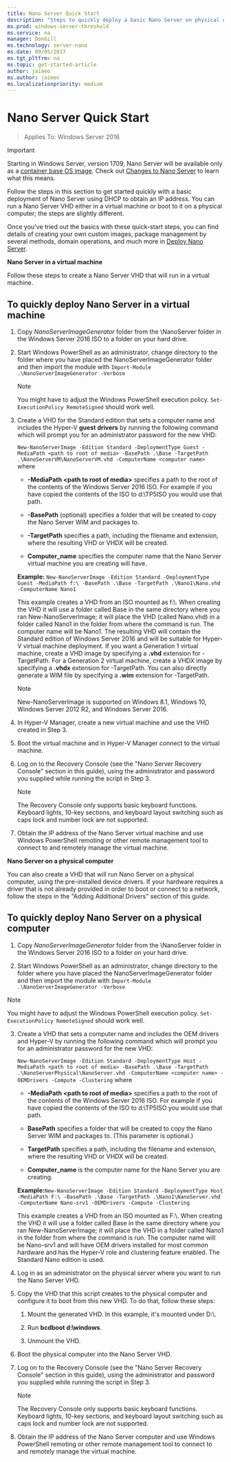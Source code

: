 ```yaml
---
title: Nano Server Quick Start
description: "Steps to quickly deploy a basic Nano Server on physical or virtual machines"
ms.prod: windows-server-threshold
ms.service: na
manager: DonGill
ms.technology: server-nano
ms.date: 09/05/2017
ms.tgt_pltfrm: na
ms.topic: get-started-article
author: jaimeo
ms.author: jaimeo
ms.localizationpriority: medium
---
```

# Nano Server Quick Start

>Applies To: Windows Server 2016

> [!IMPORTANT]
> Starting in Windows Server, version 1709, Nano Server will be available only as a [container base OS image](/virtualization/windowscontainers/quick-start/using-insider-container-images#install-base-container-image). Check out [Changes to Nano Server](nano-in-semi-annual-channel.md) to learn what this means. 

Follow the steps in this section to get started quickly with a basic deployment of Nano Server using DHCP to obtain an IP address. You can run a Nano Server VHD either in a virtual machine or boot to it on a physical computer; the steps are slightly different.

Once you've tried out the basics with these quick-start steps, you can find details of creating your own custom images, package management by several methods, domain operations, and much more in [Deploy Nano Server](Deploy-Nano-Server.md).
  
**Nano Server in a virtual machine**  
  
Follow these steps to create a Nano Server VHD that will run in a virtual machine.  
  
## To quickly deploy Nano Server in a virtual machine  
  
1. Copy *NanoServerImageGenerator* folder from the \NanoServer folder in the Windows Server 2016 ISO to a folder on your hard drive.  
  
2. Start Windows PowerShell as an administrator, change directory to the folder where you have placed the NanoServerImageGenerator folder and then import the module with `Import-Module .\NanoServerImageGenerator -Verbose`  
   >[!NOTE]  
   >You might have to adjust the Windows PowerShell execution policy. `Set-ExecutionPolicy RemoteSigned` should work well.  
  
3. Create a VHD for the Standard edition that sets a computer name and includes the Hyper-V **guest drivers** by running the following command which will prompt you for an administrator password for the new VHD:  
  
   `New-NanoServerImage -Edition Standard -DeploymentType Guest -MediaPath <path to root of media> -BasePath .\Base -TargetPath .\NanoServerVM\NanoServerVM.vhd -ComputerName <computer name>` where  
  
   -   **-MediaPath <path to root of media\>** specifies a path to the root of the contents of the Windows Server 2016 ISO. For example if you have copied the contents of the ISO to d:\TP5ISO you would use that path.  
  
   -   **-BasePath** (optional) specifies a folder that will be created to copy the Nano Server WIM and packages to.  
  
   -   **-TargetPath** specifies a path, including the filename and extension, where the resulting VHD or VHDX will be created.  
  
   -   **Computer_name** specifies the computer name that the Nano Server virtual machine you are creating will have.  
  
   **Example:** `New-NanoServerImage -Edition Standard -DeploymentType Guest -MediaPath f:\ -BasePath .\Base -TargetPath .\Nano1\Nano.vhd -ComputerName Nano1`  
  
   This example creates a VHD from an ISO mounted as f:\\. When creating the VHD it will use a folder called Base in the same directory where you ran New-NanoServerImage; it will place the VHD (called Nano.vhd) in a folder called Nano1 in the folder from where the command is run. The computer name will be Nano1. The resulting VHD will contain the Standard edition of Windows Server 2016 and will be suitable for Hyper-V virtual machine deployment. If you want a Generation 1 virtual machine, create a VHD image by specifying a  **.vhd** extension for -TargetPath. For a Generation 2 virtual machine, create a VHDX image by specifying a  **.vhdx** extension for -TargetPath. You can also directly generate a WIM file by specifying a **.wim** extension for -TargetPath.  
  
   > [!NOTE]  
   > New-NanoServerImage is supported on Windows 8.1, Windows 10, Windows Server 2012 R2, and Windows Server 2016.  
  
4. In Hyper-V Manager, create a new virtual machine and use the VHD created in Step 3.  
  
5. Boot the virtual machine and in Hyper-V Manager connect to the virtual machine.  
  
6. Log on to the Recovery Console (see the "Nano Server Recovery Console" section in this guide), using the administrator and password you supplied while running the script in Step 3.  
   > [!NOTE]  
   > The Recovery Console only supports basic keyboard functions. Keyboard lights, 10-key sections, and keyboard layout switching such as caps lock and number lock are not supported.
  
7. Obtain the IP address of the Nano Server virtual machine and use Windows PowerShell remoting or other remote management tool to connect to and remotely manage the virtual machine.  
  
**Nano Server on a physical computer**  
  
You can also create a VHD that will run Nano Server on a physical computer, using the pre-installed device drivers. If your hardware requires a driver that is not already provided in order to boot or connect to a network, follow the steps in the "Adding Additional Drivers" section of this guide.  
  
## To quickly deploy Nano Server on a physical computer  
  
1.  Copy *NanoServerImageGenerator* folder from the \NanoServer folder in the Windows Server 2016 ISO to a folder on your hard drive.  
  
2.  Start Windows PowerShell as an administrator, change directory to the folder where you have placed the NanoServerImageGenerator folder and then import the module with `Import-Module .\NanoServerImageGenerator -Verbose`  
  
>[!NOTE]  
>You might have to adjust the Windows PowerShell execution policy. `Set-ExecutionPolicy RemoteSigned` should work well.  
  
3. Create a VHD that sets a computer name and includes the OEM drivers and Hyper-V by running the following command which will prompt you for an administrator password for the new VHD:  
  
   `New-NanoServerImage -Edition Standard -DeploymentType Host -MediaPath <path to root of media> -BasePath .\Base -TargetPath .\NanoServerPhysical\NanoServer.vhd -ComputerName <computer name> -OEMDrivers -Compute -Clustering` where  
  
   -   **-MediaPath <path to root of media\>** specifies a path to the root of the contents of the Windows Server 2016 ISO. For example if you have copied the contents of the ISO to d:\TP5ISO you would use that path.  
  
   -   **BasePath** specifies a folder that will be created to copy the Nano Server WIM and packages to. (This parameter is optional.)  
  
   -   **TargetPath** specifies a path, including the filename and extension, where the resulting VHD or VHDX will be created.  
  
   -   **Computer_name** is the computer name for the Nano Server you are creating.  
  
   **Example:**`New-NanoServerImage -Edition Standard -DeploymentType Host -MediaPath F:\ -BasePath .\Base -TargetPath .\Nano1\NanoServer.vhd -ComputerName Nano-srv1 -OEMDrivers -Compute -Clustering`  
  
   This example creates a VHD from an ISO mounted as F:\\. When creating the VHD it will use a folder called Base in the same directory where you ran New-NanoServerImage; it will place the VHD in a folder called Nano1 in the folder from where the command is run. The computer name will be Nano-srv1 and will have OEM drivers installed for most common hardware and has the Hyper-V role and clustering feature enabled. The Standard Nano edition is used.  
  
4. Log in as an administrator on the physical server where you want to run the Nano Server VHD.  
  
5. Copy the VHD that this script creates to the physical computer and configure it to boot from this new VHD. To do that, follow these steps:  
  
   1.  Mount the generated VHD. In this example, it's mounted under D:\\.  
  
   2.  Run **bcdboot d:\windows**.  
  
   3.  Unmount the VHD.  
  
6. Boot the physical computer into the Nano Server VHD.  
  
7. Log on to the Recovery Console (see the "Nano Server Recovery Console" section in this guide), using the administrator and password you supplied while running the script in Step 3.
   > [!NOTE]  
   > The Recovery Console only supports basic keyboard functions. Keyboard lights, 10-key sections, and keyboard layout switching such as caps lock and number lock are not supported. 
  
8. Obtain the IP address of the Nano Server computer and use Windows PowerShell remoting or other remote management tool to connect to and remotely manage the virtual machine.  
